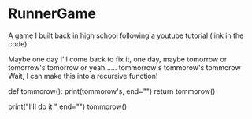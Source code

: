 # RunnerGame
A game I built back in high school following a youtube tutorial (link in the code)

Maybe one day I'll come back to fix it, one day, maybe tomorrow or tomorrow's tomorrow or yeah...... tommorrow's tommorow's tommorow
Wait, I can make this into a recursive function!

def tommorow():
  print(tommorow's, end="")
  return tommorow()

print("I'll do it " end="")
tommorow()
